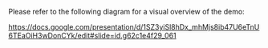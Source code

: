 Please refer to the following diagram for a visual overview of the demo:

https://docs.google.com/presentation/d/1SZ3yiSl8hDx_mhMjs8ib47U6eTnU6TEaOiH3wDonCYk/edit#slide=id.g62c1e4f29_061
